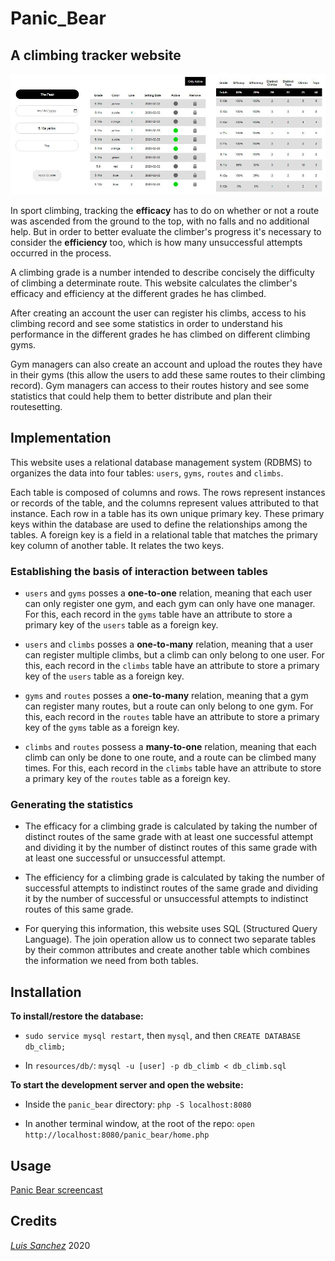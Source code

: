 # Panic_Bear

## A climbing tracker website 

<img src="resources/images/panic_bear_banner_1.jpg" width="1000">

In sport climbing, tracking the **efficacy** has to do on whether or not a route was ascended from the ground to the top, with no falls and no additional help. But in order to better evaluate the climber's progress it's necessary to consider the **efficiency** too, which is how many unsuccessful attempts occurred in the process.

A climbing grade is a number intended to describe concisely the difficulty of climbing a determinate route. This website calculates the climber's efficacy and efficiency at the different grades he has climbed.  

After creating an account the user can register his climbs, access to his climbing record and see some statistics in order to understand his performance in the different grades he has climbed on different climbing gyms. 

Gym managers can also create an account and upload the routes they have in their gyms (this allow the users to add these same routes to their climbing record). Gym managers can access to their routes history and see some statistics that could help them to better distribute and plan their routesetting.

## Implementation

This website uses a relational database management system (RDBMS) to organizes the data into four tables: `users`, `gyms`, `routes` and `climbs`.

Each table is composed of columns and rows. The rows represent instances or records of the table, and the columns represent values attributed to that instance. Each row in a table has its own unique primary key. These primary keys within the database are used to define the relationships among the tables. A foreign key is a field in a relational table that matches the primary key column of another table. It relates the two keys.

### Establishing the basis of interaction between tables

* `users` and `gyms` posses a **one-to-one** relation, meaning that each user can only register one gym, and each gym can only have one manager. For this, each record in the `gyms` table have an attribute to store a primary key of the `users` table as a foreign key.

* `users` and `climbs` posses a **one-to-many** relation, meaning that a user can register multiple climbs, but a climb can only belong to one user. For this, each record in the `climbs` table have an attribute to store a primary key of the `users` table as a foreign key.

* `gyms` and `routes` posses a **one-to-many** relation, meaning that a gym can register many routes, but a route can only belong to one gym. For this, each record in the `routes` table have an attribute to store a primary key of the `gyms` table as a foreign key.

* `climbs` and `routes` possess a **many-to-one** relation, meaning that each climb can only be done to one route, and a route can be climbed many times. For this, each record in the `climbs` table have an attribute to store a primary key of the `routes` table as a foreign key. 

### Generating the statistics

* The efficacy for a climbing grade is calculated by taking the number of distinct routes of the same grade with at least one successful attempt and dividing it by the number of distinct routes of this same grade with at least one successful or unsuccessful attempt.

* The efficiency for a climbing grade is calculated by taking the number of successful attempts to indistinct routes of the same grade and dividing it by the number of successful or unsuccessful attempts to indistinct routes of this same grade.

* For querying this information, this website uses SQL (Structured Query Language). The join operation allow us to connect two separate tables by their common attributes and create another table which combines the information we need from both tables.

## Installation

**To install/restore the database:**

* `sudo service mysql restart`, then `mysql`, and then `CREATE DATABASE db_climb;` 

* In `resources/db/`: `mysql -u [user] -p db_climb < db_climb.sql`

**To start the development server and open the website:**

* Inside the `panic_bear` directory: `php -S localhost:8080`

* In another terminal window, at the root of the repo: `open http://localhost:8080/panic_bear/home.php`

## Usage
[Panic Bear screencast][screencast]

## Credits
[*Luis Sanchez*][linkedin] 2020

[screencast]: https://drive.google.com/file/d/1a4Ch8h2OsDy9PqTDy9724INUsbdafSy-/view
[linkedin]: https://www.linkedin.com/in/luis-sanchez-13bb3b189/


